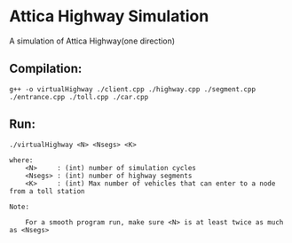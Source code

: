 # Attica Highway Simulation
A simulation of Attica Highway(one direction)

## Compilation:
	
	g++ -o virtualHighway ./client.cpp ./highway.cpp ./segment.cpp ./entrance.cpp ./toll.cpp ./car.cpp
 
## Run:

	./virtualHighway <N> <Nsegs> <K>

	where:
		<N>		: (int) number of simulation cycles
		<Nsegs>	: (int) number of highway segments
		<K>		: (int) Max number of vehicles that can enter to a node from a toll station
	
	Note: 
		
		For a smooth program run, make sure <N> is at least twice as much as <Nsegs>
